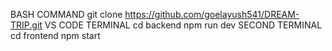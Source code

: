 BASH COMMAND
git clone https://github.com/goelayush541/DREAM-TRIP.git
VS CODE TERMINAL
cd backend 
npm run dev
SECOND TERMINAL
cd frontend
npm start
